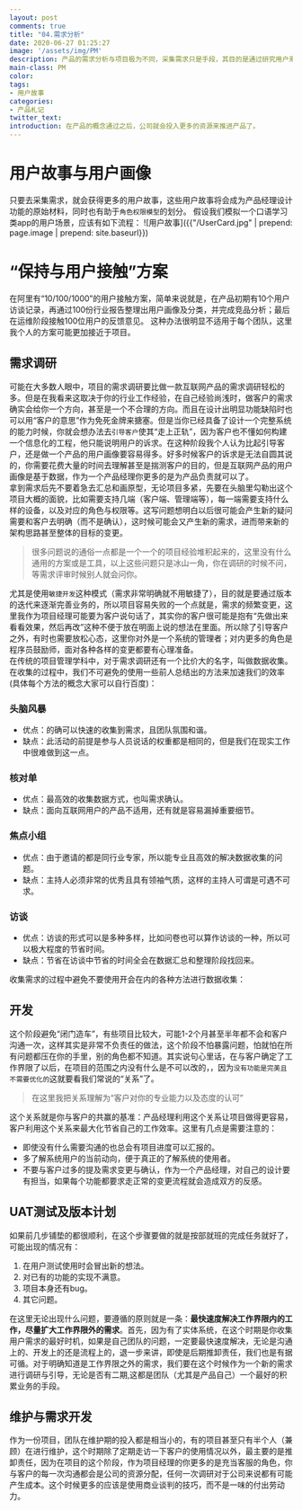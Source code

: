 ```yaml
---
layout: post
comments: true
title: "04.需求分析"
date: 2020-06-27 01:25:27
image: '/assets/img/PM'
description: 产品的需求分析与项目极为不同，采集需求只是手段，其目的是通过研究用户来更好的满足需求。
main-class: PM
color:
tags:
- 用户故事
categories:
- 产品札记
twitter_text:
introduction: 在产品的概念通过之后，公司就会投入更多的资源来推进产品了。
---
```

# 用户故事与用户画像
只要去采集需求，就会获得更多的用户故事，这些用户故事将会成为产品经理设计功能的原始材料，同时也有助于`角色权限模型`的划分。
假设我们模拟一个口语学习类app的用户场景，应该有如下流程：
![用户故事]({{"/UserCard.jpg" | prepend: page.image | prepend: site.baseurl}})
# “保持与用户接触”方案
在阿里有“10/100/1000”的用户接触方案，简单来说就是，在产品初期有10个用户访谈记录，再通过100份行业报告整理出用户画像及分类，并完成竞品分析；最后在运维阶段接触100位用户的反馈意见。
这种办法很明显不适用于每个团队，这里我个人的方案可能更加接近于项目。
## 需求调研
可能在大多数人眼中，项目的需求调研要比做一款互联网产品的需求调研轻松的多。但是在我看来这取决于你的行业工作经验，在自己经验尚浅时，做客户的需求确实会给你一个方向，甚至是一个不合理的方向。而且在设计出明显功能缺陷时也可以用“客户的意思”作为免死金牌来搪塞。但是当你已经具备了设计一个完整系统的能力时候，你就会想办法去`引导客户`使其“走上正轨”，因为客户也不懂如何构建一个信息化的工程，他只能说明用户的诉求。在这种阶段我个人认为比起引导客户，还是做一个产品的用户画像要容易得多。好多时候客户的诉求是无法自圆其说的，你需要花费大量的时间去理解甚至是揣测客户的目的，但是互联网产品的用户画像是基于数据，作为一个产品经理你更多的是为产品负责就可以了。  
拿到需求后先不要着急去汇总和画原型，无论项目多紧，先要在头脑里勾勒出这个项目大概的面貌，比如需要支持几端（客户端、管理端等），每一端需要支持什么样的设备，以及对应的角色与权限等。这写问题想明白以后很可能会产生新的疑问需要和客户去明确（而不是确认），这时候可能会又产生新的需求，进而带来新的架构思路甚至整体的目标的变更。
> 很多问题说的通俗一点都是一个一个的项目经验堆积起来的，这里没有什么通用的方案或是工具，以上这些问题只是冰山一角，你在调研的时候不问，等需求评审时候别人就会问你。  

尤其是使用`敏捷开发`这种模式（需求非常明确就不用敏捷了），目的就是要通过版本的迭代来逐渐完善业务的，所以项目容易失败的一个点就是，需求的频繁变更，这里我作为项目经理可能要为客户说句话了，其实你的客户很可能是抱有“先做出来看看效果，然后再改”这种不便于放在明面上说的想法在里面。所以除了引导客户之外，有时也需要放松心态，这里你对外是一个系统的管理者；对内更多的角色是程序员鼓励师，面对各种各样的变更都要有心理准备。  
在传统的项目管理学科中，对于需求调研还有一个比价大的名字，叫做数据收集。在收集的过程中，我们不可避免的使用一些前人总结出的方法来加速我们的效率(具体每个方法的概念大家可以自行百度)：
### 头脑风暴
* 优点：的确可以快速的收集到需求，且团队氛围和谐。
* 缺点：此活动的前提是参与人员说话的权重都是相同的，但是我们在现实工作中很难做到这一点。  

### 核对单
* 优点：最高效的收集数据方式，也叫需求确认。
* 缺点：面向互联网用户的产品不适用，还有就是容易漏掉重要细节。  

### 焦点小组
* 优点：由于邀请的都是同行业专家，所以能专业且高效的解决数据收集的问题。
* 缺点：主持人必须非常的优秀且具有领袖气质，这样的主持人可谓是可遇不可求。  

### 访谈
* 优点：访谈的形式可以是多种多样，比如问卷也可以算作访谈的一种，所以可以极大程度的节省时间。
* 缺点：节省在访谈中节省的时间全会在数据汇总和整理阶段找回来。  

收集需求的过程中避免不要使用开会在内的各种方法进行数据收集：
## 开发
这个阶段避免“闭门造车”，有些项目比较大，可能1-2个月甚至半年都不会和客户沟通一次，这样其实是非常不负责任的做法，这个阶段不怕暴露问题，怕就怕在所有问题都压在你的手里，别的角色都不知道。其实说句心里话，在与客户确定了工作界限了以后，在项目的范围之内没有什么是不可以改的，，因为`没有功能是完美且不需要优化的`这就要看我们常说的“关系”了。
> 在这里我把关系理解为“客户对你的专业能力以及态度的认可”

这个关系就是你与客户的共赢的基准：产品经理利用这个关系让项目做得更容易，客户利用这个关系来最大化节省自己的工作效率。这里有几点是需要注意的：
* 即使没有什么需要沟通的也总会有项目进度可以汇报的。
* 多了解系统用户的当前动向，便于真正的了解系统的使用者。
* 不要与客户过多的提及需求变更与确认，作为一个产品经理，对自己的设计要有担当，如果每个功能都要求走正常的变更流程就会造成双方的反感。

## UAT测试及版本计划
如果前几步铺垫的都很顺利，在这个步骤要做的就是按部就班的完成任务就好了，可能出现的情况有：
1. 在用户测试使用时会冒出新的想法。
2. 对已有的功能的实现不满意。
3. 项目本身还有bug。
4. 其它问题。  

在这里无论出现什么问题，要遵循的原则就是一条：**最快速度解决工作界限内的工作，尽量扩大工作界限外的需求**。首先，因为有了实体系统，在这个时期是你收集用户需求的最好时机，如果是自己团队的问题，一定要最快速度解决，无论是沟通上的、开发上的还是流程上的，退一步来讲，即使是后期推卸责任，我们也是有据可循。对于明确知道是工作界限之外的需求，我们要在这个时候作为一个新的需求进行调研与引导，无论是否有二期,这都是团队（尤其是产品自己）一个最好的积累业务的手段。
## 维护与需求开发
作为一份项目，团队在维护期的投入都是相当小的，有的项目甚至只有半个人（兼顾）在进行维护，这个时期除了定期走访一下客户的使用情况以外，最主要的是推卸责任，因为在项目的这个阶段，作为项目经理的你更多的是充当客服的角色，你与客户的每一次沟通都会是公司的资源分配，任何一次调研对于公司来说都有可能产生成本。这个时候更多的应该是使用商业谈判的技巧，而不是一味的付出劳动力。